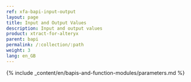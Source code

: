 ```yaml
---
ref: xfa-bapi-input-output
layout: page
title: Input and Output Values
description: Input and output values
product: xtract-for-alteryx
parent: bapi
permalink: /:collection/:path
weight: 3
lang: en_GB
---
```


{% include _content/en/bapis-and-function-modules/parameters.md %}

